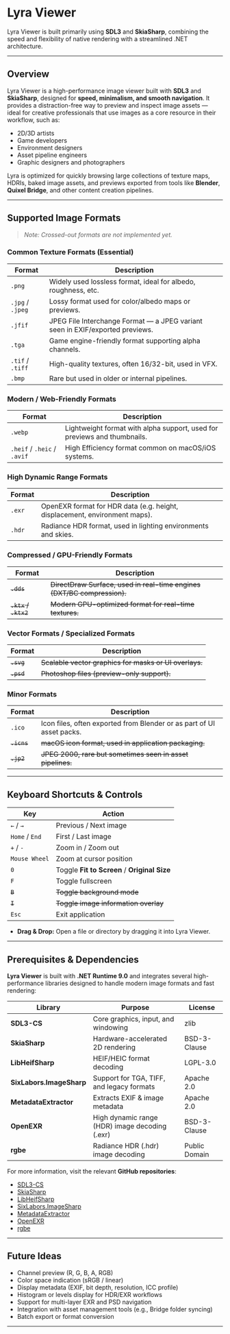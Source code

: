 # Lyra Viewer

Lyra Viewer is built primarily using **SDL3** and **SkiaSharp**, combining the speed and flexibility of native rendering
with a streamlined .NET architecture.

---

## Overview

Lyra Viewer is a high-performance image viewer built with **SDL3** and **SkiaSharp**, designed for **speed, minimalism, and smooth navigation**. It provides a distraction-free way to preview and inspect image assets — ideal for creative professionals that use images as a core resource in their workflow, such as:

- 2D/3D artists
- Game developers
- Environment designers
- Asset pipeline engineers
- Graphic designers and photographers  

Lyra is optimized for quickly browsing large collections of texture maps, HDRIs, baked image assets, and previews exported from tools like **Blender**, **Quixel Bridge**, and other content creation pipelines.

---

## Supported Image Formats

> _Note: Crossed-out formats are not implemented yet._

### **Common Texture Formats (Essential)**

| Format           | Description                                                                   |
|------------------|-------------------------------------------------------------------------------|
| `.png`           | Widely used lossless format, ideal for albedo, roughness, etc.                |
| `.jpg` / `.jpeg` | Lossy format used for color/albedo maps or previews.                          |
| `.jfif`          | JPEG File Interchange Format — a JPEG variant seen in EXIF/exported previews. |
| `.tga`           | Game engine-friendly format supporting alpha channels.                        |
| `.tif` / `.tiff` | High-quality textures, often 16/32-bit, used in VFX.                          |
| `.bmp`           | Rare but used in older or internal pipelines.                                 |

### **Modern / Web-Friendly Formats**

| Format                      | Description                                                              |
|-----------------------------|--------------------------------------------------------------------------|
| `.webp`                     | Lightweight format with alpha support, used for previews and thumbnails. |
| `.heif` / `.heic` / `.avif` | High Efficiency format common on macOS/iOS systems.                      |

### **High Dynamic Range Formats**

| Format | Description                                                                |
|--------|----------------------------------------------------------------------------|
| `.exr` | OpenEXR format for HDR data (e.g. height, displacement, environment maps). |
| `.hdr` | Radiance HDR format, used in lighting environments and skies.              |

### **Compressed / GPU-Friendly Formats**

| Format               | Description                                                             |
|----------------------|-------------------------------------------------------------------------|
| ~~`.dds`~~           | ~~DirectDraw Surface, used in real-time engines (DXT/BC compression).~~ |
| ~~`.ktx` / `.ktx2`~~ | ~~Modern GPU-optimized format for real-time textures.~~                 |

### **Vector Formats / Specialized Formats**

| Format     | Description                                            |
|------------|--------------------------------------------------------|
| ~~`.svg`~~ | ~~Scalable vector graphics for masks or UI overlays.~~ |
| ~~`.psd`~~ | ~~Photoshop files (preview-only support).~~            |

### **Minor Formats**

| Format      | Description                                                           |
|-------------|-----------------------------------------------------------------------|
| `.ico`      | Icon files, often exported from Blender or as part of UI asset packs. |
| ~~`.icns`~~ | ~~macOS icon format, used in application packaging.~~                 |
| ~~`.jp2`~~  | ~~JPEG 2000, rare but sometimes seen in asset pipelines.~~            |

---

## **Keyboard Shortcuts & Controls**

| Key            | Action                                       |
|----------------|----------------------------------------------|
| `←` / `→`      | Previous / Next image                        |
| `Home` / `End` | First / Last image                           |
| `+` / `-`      | Zoom in / Zoom out                           |
| `Mouse Wheel`  | Zoom at cursor position                      |
| `0`            | Toggle **Fit to Screen** / **Original Size** |
| `F`            | Toggle fullscreen                            |
| ~~`B`~~        | ~~Toggle background mode~~                   |
| ~~`I`~~        | ~~Toggle image information overlay~~         |
| `Esc`          | Exit application                             |

- **Drag & Drop:** Open a file or directory by dragging it into Lyra Viewer.

---

## **Prerequisites & Dependencies**

**Lyra Viewer** is built with **.NET Runtime 9.0** and integrates several high-performance libraries designed to handle
modern image formats and fast rendering:

| Library                  | Purpose                                        | License       |
|--------------------------|------------------------------------------------|---------------|
| **SDL3-CS**              | Core graphics, input, and windowing            | zlib          |
| **SkiaSharp**            | Hardware-accelerated 2D rendering              | BSD-3-Clause  |
| **LibHeifSharp**         | HEIF/HEIC format decoding                      | LGPL-3.0      |
| **SixLabors.ImageSharp** | Support for TGA, TIFF, and legacy formats      | Apache 2.0    |
| **MetadataExtractor**    | Extracts EXIF & image metadata                 | Apache 2.0    |
| **OpenEXR**              | High dynamic range (HDR) image decoding (.exr) | BSD-3-Clause  |
| **rgbe**                 | Radiance HDR (.hdr) image decoding             | Public Domain |

For more information, visit the relevant **GitHub repositories**:

- [SDL3-CS](https://github.com/ethereal-developers-club/SDL3-CS)
- [SkiaSharp](https://github.com/mono/SkiaSharp)
- [LibHeifSharp](https://github.com/0xC0000054/libheif-sharp)
- [SixLabors.ImageSharp](https://github.com/SixLabors/ImageSharp)
- [MetadataExtractor](https://github.com/drewnoakes/metadata-extractor-dotnet)
- [OpenEXR](https://github.com/AcademySoftwareFoundation/openexr)
- [rgbe](https://www.graphics.cornell.edu/~bjw/rgbe.html)

---

## Future Ideas

- Channel preview (R, G, B, A, RGB)
- Color space indication (sRGB / linear)
- Display metadata (EXIF, bit depth, resolution, ICC profile)
- Histogram or levels display for HDR/EXR workflows
- Support for multi-layer EXR and PSD navigation
- Integration with asset management tools (e.g., Bridge folder syncing)
- Batch export or format conversion

---

